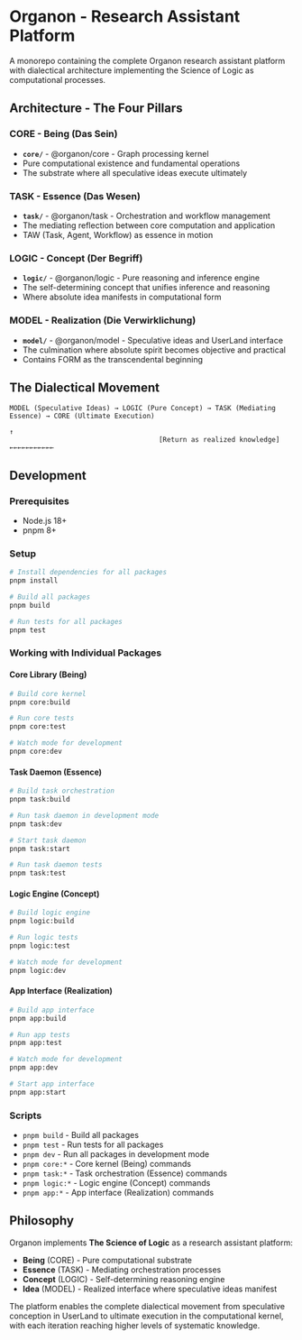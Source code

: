 # Organon - Research Assistant Platform

A monorepo containing the complete Organon research assistant platform with dialectical architecture implementing the Science of Logic as computational processes.

## Architecture - The Four Pillars

### **CORE** - Being (Das Sein)
- **`core/`** - @organon/core - Graph processing kernel
- Pure computational existence and fundamental operations
- The substrate where all speculative ideas execute ultimately

### **TASK** - Essence (Das Wesen) 
- **`task/`** - @organon/task - Orchestration and workflow management
- The mediating reflection between core computation and application
- TAW (Task, Agent, Workflow) as essence in motion

### **LOGIC** - Concept (Der Begriff)
- **`logic/`** - @organon/logic - Pure reasoning and inference engine  
- The self-determining concept that unifies inference and reasoning
- Where absolute idea manifests in computational form

### **MODEL** - Realization (Die Verwirklichung)
- **`model/`** - @organon/model - Speculative ideas and UserLand interface
- The culmination where absolute spirit becomes objective and practical
- Contains FORM as the transcendental beginning

## The Dialectical Movement

```
MODEL (Speculative Ideas) → LOGIC (Pure Concept) → TASK (Mediating Essence) → CORE (Ultimate Execution)
                                                                              ↑
                                     [Return as realized knowledge] ←←←←←←←←←←←
```

## Development

### Prerequisites

- Node.js 18+
- pnpm 8+

### Setup

```bash
# Install dependencies for all packages
pnpm install

# Build all packages
pnpm build

# Run tests for all packages
pnpm test
```

### Working with Individual Packages

#### Core Library (Being)

```bash
# Build core kernel
pnpm core:build

# Run core tests  
pnpm core:test

# Watch mode for development
pnpm core:dev
```

#### Task Daemon (Essence)

```bash
# Build task orchestration
pnpm task:build

# Run task daemon in development mode
pnpm task:dev

# Start task daemon
pnpm task:start

# Run task daemon tests
pnpm task:test
```

#### Logic Engine (Concept)

```bash
# Build logic engine
pnpm logic:build

# Run logic tests
pnpm logic:test

# Watch mode for development  
pnpm logic:dev
```

#### App Interface (Realization)

```bash
# Build app interface
pnpm app:build

# Run app tests
pnpm app:test

# Watch mode for development
pnpm app:dev

# Start app interface
pnpm app:start
```

### Scripts

- `pnpm build` - Build all packages
- `pnpm test` - Run tests for all packages
- `pnpm dev` - Run all packages in development mode
- `pnpm core:*` - Core kernel (Being) commands
- `pnpm task:*` - Task orchestration (Essence) commands  
- `pnpm logic:*` - Logic engine (Concept) commands
- `pnpm app:*` - App interface (Realization) commands

## Philosophy

Organon implements **The Science of Logic** as a research assistant platform:

- **Being** (CORE) - Pure computational substrate
- **Essence** (TASK) - Mediating orchestration processes  
- **Concept** (LOGIC) - Self-determining reasoning engine
- **Idea** (MODEL) - Realized interface where speculative ideas manifest

The platform enables the complete dialectical movement from speculative conception in UserLand to ultimate execution in the computational kernel, with each iteration reaching higher levels of systematic knowledge.
